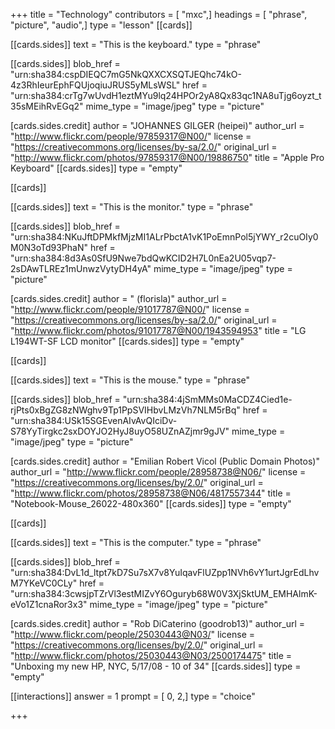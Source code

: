 +++
title = "Technology"
contributors = [ "mxc",]
headings = [ "phrase", "picture", "audio",]
type = "lesson"
[[cards]]

[[cards.sides]]
text = "This is the keyboard."
type = "phrase"

[[cards.sides]]
blob_href = "urn:sha384:cspDIEQC7mG5NkQXXCXSQTJEQhc74kO-4z3RhIeurEphFQUjoqiuJRUS5yMLsWSL"
href = "urn:sha384:crTg7wUvdH1eztMYu9lq24HPOr2yA8Qx83qc1NA8uTjg6oyzt_t35sMEihRvEGq2"
mime_type = "image/jpeg"
type = "picture"

[cards.sides.credit]
author = "JOHANNES GILGER (heipei)"
author_url = "http://www.flickr.com/people/97859317@N00/"
license = "https://creativecommons.org/licenses/by-sa/2.0/"
original_url = "http://www.flickr.com/photos/97859317@N00/19886750"
title = "Apple Pro Keyboard"
[[cards.sides]]
type = "empty"

[[cards]]

[[cards.sides]]
text = "This is the monitor."
type = "phrase"

[[cards.sides]]
blob_href = "urn:sha384:NKuJftDPMkfMjzMI1ALrPbctA1vK1PoEmnPol5jYWY_r2cuOIy0M0N3oTd93PhaN"
href = "urn:sha384:8d3As0SfU9Nwe7bdQwKCID2H7L0nEa2U05vqp7-2sDAwTLREz1mUnwzVytyDH4yA"
mime_type = "image/jpeg"
type = "picture"

[cards.sides.credit]
author = " (florisla)"
author_url = "http://www.flickr.com/people/91017787@N00/"
license = "https://creativecommons.org/licenses/by-sa/2.0/"
original_url = "http://www.flickr.com/photos/91017787@N00/1943594953"
title = "LG L194WT-SF LCD monitor"
[[cards.sides]]
type = "empty"

[[cards]]

[[cards.sides]]
text = "This is the mouse."
type = "phrase"

[[cards.sides]]
blob_href = "urn:sha384:4jSmMMs0MaCDZ4Cied1e-rjPts0xBgZG8zNWghv9Tp1PpSVIHbvLMzVh7NLM5rBq"
href = "urn:sha384:USk15SGEvenAIvAvQIciDv-S78YyTirgkc2sxDOYJO2HyJ8uyO58UZnAZjmr9gJV"
mime_type = "image/jpeg"
type = "picture"

[cards.sides.credit]
author = "Emilian Robert Vicol (Public Domain Photos)"
author_url = "http://www.flickr.com/people/28958738@N06/"
license = "https://creativecommons.org/licenses/by/2.0/"
original_url = "http://www.flickr.com/photos/28958738@N06/4817557344"
title = "Notebook-Mouse_26022-480x360"
[[cards.sides]]
type = "empty"

[[cards]]

[[cards.sides]]
text = "This is the computer."
type = "phrase"

[[cards.sides]]
blob_href = "urn:sha384:DvL1d_ltpt7kD7Su7sX7v8YuIqavFlUZpp1NVh6vY1urtJgrEdLhvM7YKeVC0CLy"
href = "urn:sha384:3cwsjpTZrVl3estMIZvY6Oguryb68W0V3XjSktUM_EMHAlmK-eVo1Z1cnaRor3x3"
mime_type = "image/jpeg"
type = "picture"

[cards.sides.credit]
author = "Rob DiCaterino (goodrob13)"
author_url = "http://www.flickr.com/people/25030443@N03/"
license = "https://creativecommons.org/licenses/by/2.0/"
original_url = "http://www.flickr.com/photos/25030443@N03/2500174475"
title = "Unboxing my new HP, NYC, 5/17/08 - 10 of 34"
[[cards.sides]]
type = "empty"

[[interactions]]
answer = 1
prompt = [ 0, 2,]
type = "choice"

+++
